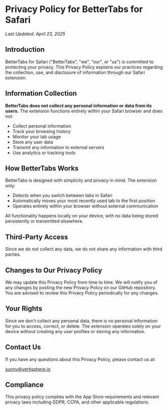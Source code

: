 # Privacy Policy for BetterTabs for Safari

*Last Updated: April 23, 2025*

## Introduction

BetterTabs for Safari ("BetterTabs", "we", "our", or "us") is committed to protecting your privacy. This Privacy Policy explains our practices regarding the collection, use, and disclosure of information through our Safari extension.

## Information Collection

**BetterTabs does not collect any personal information or data from its users.** The extension functions entirely within your Safari browser and does not:

- Collect personal information
- Track your browsing history
- Monitor your tab usage
- Store any user data
- Transmit any information to external servers
- Use analytics or tracking tools

## How BetterTabs Works

BetterTabs is designed with simplicity and privacy in mind. The extension only:

- Detects when you switch between tabs in Safari
- Automatically moves your most recently used tab to the first position
- Operates entirely within your browser without external communication

All functionality happens locally on your device, with no data being stored persistently or transmitted elsewhere.

## Third-Party Access

Since we do not collect any data, we do not share any information with third parties.

## Changes to Our Privacy Policy

We may update this Privacy Policy from time to time. We will notify you of any changes by posting the new Privacy Policy on our GitHub repository. You are advised to review this Privacy Policy periodically for any changes.

## Your Rights

Since we don't collect any personal data, there is no personal information for you to access, correct, or delete. The extension operates solely on your device without creating any user profiles or storing any information.

## Contact Us

If you have any questions about this Privacy Policy, please contact us at:

sunny@vertisphere.io

## Compliance

This privacy policy complies with the App Store requirements and relevant privacy laws including GDPR, CCPA, and other applicable regulations.
